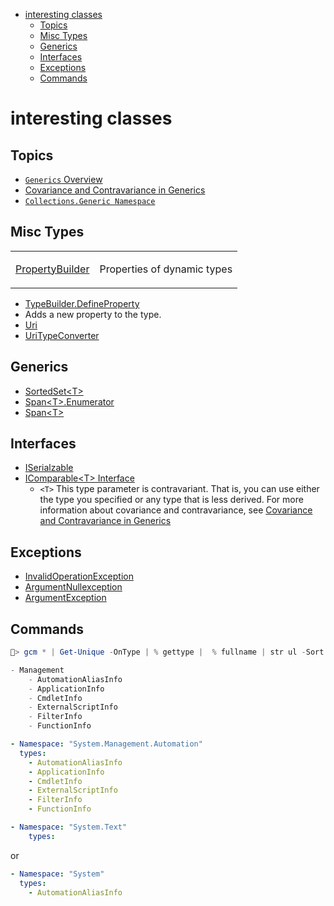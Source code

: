 - [interesting classes](#interesting-classes)
  - [Topics](#topics)
  - [Misc Types](#misc-types)
  - [Generics](#generics)
  - [Interfaces](#interfaces)
  - [Exceptions](#exceptions)
  - [Commands](#commands)

# interesting classes

## Topics

- [`Generics` Overview](https://docs.microsoft.com/en-us/dotnet/standard/generics/)
- [Covariance and Contravariance in Generics](https://docs.microsoft.com/en-us/dotnet/standard/generics/covariance-and-contravariance)
- [`Collections.Generic Namespace`](https://docs.microsoft.com/en-us/dotnet/api/system.collections.generic?view=net-5.0)

## Misc Types

<table>
<tr><td>

[PropertyBuilder](https://docs.microsoft.com/en-us/dotnet/api/system.reflection.emit.propertybuilder?view=net-5.0)

</td><td>
Properties of dynamic types
</td></tr>
</table>

- [TypeBuilder.DefineProperty](https://docs.microsoft.com/en-us/dotnet/api/system.reflection.emit.typebuilder.defineproperty?view=net-5.0)
- Adds a new property to the type.
- [Uri](https://docs.microsoft.com/en-us/dotnet/api/system.uri?view=net-5.0)
- [UriTypeConverter](https://docs.microsoft.com/en-us/dotnet/api/system.uritypeconverter?view=net-5.0)


## Generics

- [SortedSet\<T>](https://docs.microsoft.com/en-us/dotnet/api/system.collections.generic.sortedset-1?view=net-5.0)
- [Span\<T>.Enumerator](https://docs.microsoft.com/en-us/dotnet/api/system.span-1.enumerator?view=net-5.0)
- [Span\<T>](https://docs.microsoft.com/en-us/dotnet/api/system.span-1?view=net-5.0)


## Interfaces

- [ISerialzable](https://docs.microsoft.com/en-us/dotnet/api/system.runtime.serialization.iserializable?view=net-5.0)
- [IComparable\<T> Interface](https://docs.microsoft.com/en-us/dotnet/api/system.icomparable-1?view=net-5.0>)
  - `<T>` This type parameter is contravariant. That is, you can use either the type you specified or any type that is less derived. For more information about covariance and contravariance, see [Covariance and Contravariance in Generics](https://docs.microsoft.com/en-us/dotnet/standard/generics/covariance-and-contravariance)

## Exceptions

- [InvalidOperationException](https://docs.microsoft.com/en-us/dotnet/api/system.invalidoperationexception?view=net-5.0)
- [ArgumentNullexception](https://docs.microsoft.com/en-us/dotnet/api/system.argumentnullexception?view=net-5.0)
- [ArgumentException](https://docs.microsoft.com/en-us/dotnet/api/system.argumentexception?view=net-5.0)

## Commands

```ps1
🐒> gcm * | Get-Unique -OnType | % gettype |  % fullname | str ul -Sort -Unique

- Management
    - AutomationAliasInfo
    - ApplicationInfo
    - CmdletInfo
    - ExternalScriptInfo
    - FilterInfo
    - FunctionInfo
```

```yml
- Namespace: "System.Management.Automation"
  types:
    - AutomationAliasInfo
    - ApplicationInfo
    - CmdletInfo
    - ExternalScriptInfo
    - FilterInfo
    - FunctionInfo

- Namespace: "System.Text"
    types:

```
or
```yml
- Namespace: "System"
  types:
    - AutomationAliasInfo
```